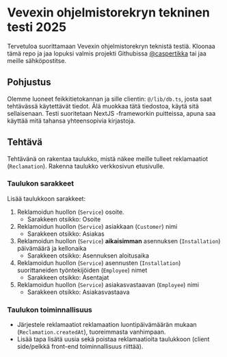 # Vevexin ohjelmistorekryn tekninen testi 2025

Tervetuloa suorittamaan Vevexin ohjelmistorekryn teknistä testiä. Kloonaa tämä repo ja jaa lopuksi valmis projekti Githubissa [@caspertikka](https://github.com/caspertikka) tai jaa meille sähköpostitse.

## Pohjustus

Olemme luoneet feikkitietokannan ja sille clientin: `@/lib/db.ts`, josta saat tehtävässä käytettävät tiedot. Älä muokkaa tätä tiedostoa, käytä sitä sellaisenaan. Testi suoritetaan NextJS -frameworkin puitteissa, apuna saa käyttää mitä tahansa yhteensopivia kirjastoja.

## Tehtävä

Tehtävänä on rakentaa taulukko, mistä näkee meille tulleet reklamaatiot (`Reclamation`). Rakenna taulukko verkkosivun etusivulle.

### Taulukon sarakkeet

Lisää taulukkoon sarakkeet:

1. Reklamoidun huollon (`Service`) osoite.
    - Sarakkeen otsikko: Osoite
2. Reklamoidun huollon (`Service`) asiakkaan (`Customer`) nimi
    - Sarakkeen otsikko: Asiakas
3. Reklamoidun huollon (`Service`) **aikaisimman** asennuksen (`Installation`) päivämäärä ja kellonaika
    - Sarakkeen otsikko: Asennuksen aloitusaika
4. Reklamoidun huollon (`Service`) asennusten (`Installation`) suorittaneiden työntekijöiden (`Employee`) nimet
    - Sarakkeen otsikko: Asentajat
5. Reklamoidun huollon (`Service`) asiakasvastaavan (`Employee`) nimi
    - Sarakkeen otsikko: Asiakasvastaava

### Taulukon toiminnallisuus

- Järjestele reklamaatiot reklamaation luontipäivämäärän mukaan (`Reclamation.createdAt`), tuoreimmasta vanhimpaan.
- Lisää tapa lisätä uusia sekä poistaa reklamaatioita taulukkoon (client side/pelkkä front-end toiminnallisuus riittää).
